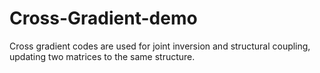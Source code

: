 # Cross-Gradient-demo
Cross gradient codes are used for joint inversion and structural coupling, updating two matrices to the same structure.
